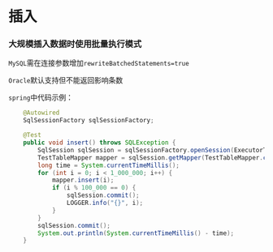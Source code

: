 # 插入

### 大规模插入数据时使用批量执行模式

`MySQL`需在连接参数增加`rewriteBatchedStatements=true`

`Oracle`默认支持但不能返回影响条数

`spring`中代码示例：
```java
    @Autowired
    SqlSessionFactory sqlSessionFactory;

    @Test
    public void insert() throws SQLException {
        SqlSession sqlSession = sqlSessionFactory.openSession(ExecutorType.BATCH, false);
        TestTableMapper mapper = sqlSession.getMapper(TestTableMapper.class);
        long time = System.currentTimeMillis();
        for (int i = 0; i < 1_000_000; i++) {
            mapper.insert(i);
            if (i % 100_000 == 0) {
                sqlSession.commit();
                LOGGER.info("{}", i);
            }
        }
        sqlSession.commit();
        System.out.println(System.currentTimeMillis() - time);
    }
```